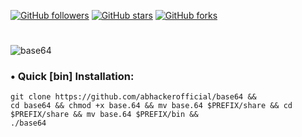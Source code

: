 [![GitHub followers](https://img.shields.io/github/followers/abhackerofficial.svg?style=social)](https://github.com/abhackerofficial)
[![GitHub stars](https://img.shields.io/github/stars/abhackerofficial/base64.svg?style=social)](https://github.com/abhackerofficial)
[![GitHub forks](https://img.shields.io/github/forks/abhackerofficial/base64.svg?style=social)](https://github.com/abhackerofficial)
#

![base64](https://user-images.githubusercontent.com/63346676/84689658-eb701800-af5e-11ea-8cdd-aeb7e9825cca.jpg)
### • Quick [bin] Installation:

```
git clone https://github.com/abhackerofficial/base64 &&
cd base64 && chmod +x base.64 && mv base.64 $PREFIX/share && cd $PREFIX/share && mv base.64 $PREFIX/bin &&
./base64
